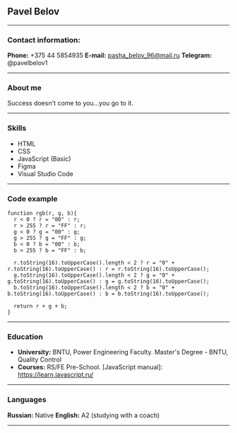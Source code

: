 ## Pavel Belov 
****

### Contact information:

**Phone:** +375 44 5854935
**E-mail:** pasha_belov_96@mail.ru
**Telegram:** @pavelbelov1
****

### About me

Success doesn't come to you…you go to it.
****

### Skills

* HTML
* CSS
* JavaScript (Basic)
* Figma
* Visual Studio Code
****

### Code example

```
function rgb(r, g, b){
  r < 0 ? r = "00" : r;
  r > 255 ? r = "FF" : r;
  g < 0 ? g = "00" : g;
  g > 255 ? g = "FF" : g;
  b < 0 ? b = "00" : b;
  b > 255 ? b = "FF" : b;

  r.toString(16).toUpperCase().length < 2 ? r = "0" + r.toString(16).toUpperCase() : r = r.toString(16).toUpperCase();
  g.toString(16).toUpperCase().length < 2 ? g = "0" + g.toString(16).toUpperCase() : g = g.toString(16).toUpperCase();
  b.toString(16).toUpperCase().length < 2 ? b = "0" + b.toString(16).toUpperCase() : b = b.toString(16).toUpperCase();
  
  return r + g + b; 
}
```
****

### Education

* **University:** BNTU, Power Engineering Faculty. Master's Degree - BNTU, Quality Control
* **Courses:** RS/FE Pre-School. [JavaScript manual]: https://learn.javascript.ru/
****

### Languages

**Russian:** Native
**English:** A2 (studying with a coach)
****